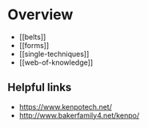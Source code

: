 # Overview

- [[belts]]
- [[forms]]
- [[single-techniques]]
- [[web-of-knowledge]]

## Helpful links

- https://www.kenpotech.net/
- http://www.bakerfamily4.net/kenpo/

[//begin]: # "Autogenerated link references for markdown compatibility"
[cool]: cool "Cool"
[code]: code "Code"
[text]: text "Text"
[images]: images "Images"
[one]: deep-links/one "One"
[headings]: headings "Headings"
[many-headings]: many-headings "Many Headings"
[webcomponents]: webcomponents "Web Components"
[tests]: tests/tests "Tests"
[secret-nuclear-codes]: private/secret-nuclear-codes "Secret nuclear codes"
[my-passwords]: private/secret-subfolder/my-passwords "My passwords"
[//end]: # "Autogenerated link references"
